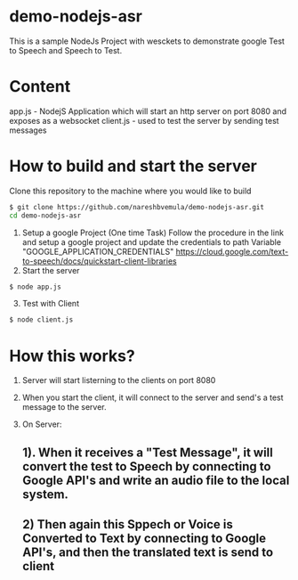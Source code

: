 # demo-nodejs-asr
This is a sample NodeJs Project with wesckets to demonstrate google Test to Speech and Speech to Test.

# Content
app.js - NodejS Application which will start an http server on port 8080 and exposes as a websocket
client.js - used to test the server by sending test messages

# How to build and start the server
Clone this repository to the machine where you would like to build
```bash
$ git clone https://github.com/nareshbvemula/demo-nodejs-asr.git
cd demo-nodejs-asr
```
1. Setup a google Project (One time Task)
Follow the procedure in the link and setup a google project and update the credentials to path Variable "GOOGLE_APPLICATION_CREDENTIALS" 
https://cloud.google.com/text-to-speech/docs/quickstart-client-libraries
2. Start the server
```bash
$ node app.js
```
3. Test with Client
```bash
$ node client.js
```
# How this works?
1. Server will start listerning to the clients on port 8080
2. When you start the client, it will connect to the server and send's a test message to the server.
3. On Server: 

    ## 1). When it receives a "Test Message", it will convert the test to Speech by connecting to Google API's and write an audio file              to the local system.
    
    ## 2) Then again this Sppech or Voice is Converted to Text by connecting to Google API's, and then the translated text is send to             client


